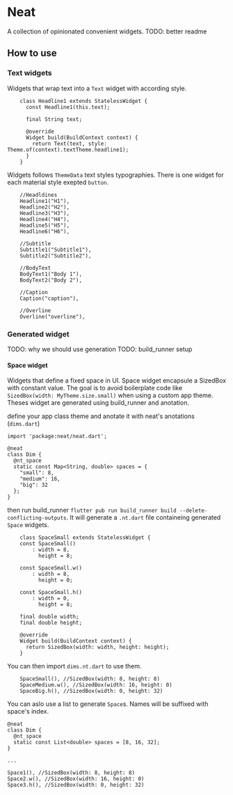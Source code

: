 # Neat

A collection of opinionated convenient widgets.
TODO: better readme

## How to use

### Text widgets
Widgets that wrap text into a `Text` widget with according style.

```
    class Headline1 extends StatelessWidget {
      const Headline1(this.text);

      final String text;

      @override
      Widget build(BuildContext context) {
        return Text(text, style: Theme.of(context).textTheme.headline1);
      }
    }
```

Widgets follows `ThemeData` text styles typographies.
There is one widget for each material style exepted `button`.

```
    //Headldines
    Headline1("H1"),
    Headline2("H2"),
    Headline3("H3"),
    Headline4("H4"),
    Headline5("H5"),
    Headline6("H6"),

    //Subtitle
    Subtitle1("Subtitle1"),
    Subtitle2("Subtitle2"),

    //BodyText
    BodyText1("Body 1"),
    BodyText2("Body 2"),

    //Caption
    Caption("caption"),

    //Overline
    Overline("overline"),
```

### Generated widget

TODO: why we should use generation
TODO: build_runner setup

#### Space widget
Widgets that define a fixed space in UI. Space widget encapsule a SizedBox with constant value.
The goal is to avoid boilerplate code like `SizedBox(width: MyTheme.size.small)` when using a custom app theme.
Theses widget are generated using build_runner and anotation. 

define your app class theme and anotate it with neat's anotations (`dims.dart`)
```
import 'package:neat/neat.dart';

@neat
class Dim {
  @nt_space
  static const Map<String, double> spaces = {
    "small": 8,
    "medium": 16,
    "big": 32
  };
}
```
then run build_runner `flutter pub run build_runner build --delete-conflicting-outputs`.
It will generate a `.nt.dart` file containeing generated `Space` widgets.
```
    class SpaceSmall extends StatelessWidget {
    const SpaceSmall()
        : width = 8,
          height = 8;

    const SpaceSmall.w()
        : width = 8,
          height = 0;

    const SpaceSmall.h()
        : width = 0,
          height = 8;

    final double width;
    final double height;

    @override
    Widget build(BuildContext context) {
      return SizedBox(width: width, height: height);
    }
```
You can then import `dims.nt.dart` to use them.
```    
    SpaceSmall(), //SizedBox(width: 8, height: 8)    
    SpaceMedium.w(), //SizedBox(width: 16, height: 0)
    SpaceBig.h(), //SizedBox(width: 0, height: 32)
```
You can aslo use a list to generate `Space`s. Names will be suffixed with space's index.
```
@neat
class Dim {
  @nt_space
  static const List<double> spaces = [8, 16, 32];
}

...

Space1(), //SizedBox(width: 8, height: 8)
Space2.w(), //SizedBox(width: 16, height: 0)
Space3.h(), //SizedBox(width: 0, height: 32)
```